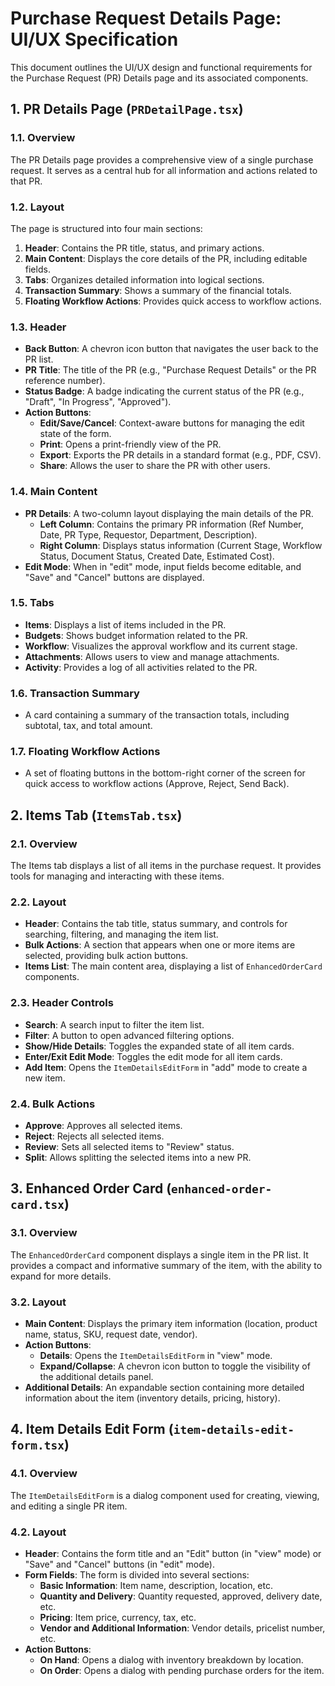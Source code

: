 # Purchase Request Details Page: UI/UX Specification

This document outlines the UI/UX design and functional requirements for the Purchase Request (PR) Details page and its associated components.

## 1. PR Details Page (`PRDetailPage.tsx`)

### 1.1. Overview

The PR Details page provides a comprehensive view of a single purchase request. It serves as a central hub for all information and actions related to that PR.

### 1.2. Layout

The page is structured into four main sections:
1.  **Header**: Contains the PR title, status, and primary actions.
2.  **Main Content**: Displays the core details of the PR, including editable fields.
3.  **Tabs**: Organizes detailed information into logical sections.
4.  **Transaction Summary**: Shows a summary of the financial totals.
5.  **Floating Workflow Actions**: Provides quick access to workflow actions.

### 1.3. Header

*   **Back Button**: A chevron icon button that navigates the user back to the PR list.
*   **PR Title**: The title of the PR (e.g., "Purchase Request Details" or the PR reference number).
*   **Status Badge**: A badge indicating the current status of the PR (e.g., "Draft", "In Progress", "Approved").
*   **Action Buttons**:
    *   **Edit/Save/Cancel**: Context-aware buttons for managing the edit state of the form.
    *   **Print**: Opens a print-friendly view of the PR.
    *   **Export**: Exports the PR details in a standard format (e.g., PDF, CSV).
    *   **Share**: Allows the user to share the PR with other users.

### 1.4. Main Content

*   **PR Details**: A two-column layout displaying the main details of the PR.
    *   **Left Column**: Contains the primary PR information (Ref Number, Date, PR Type, Requestor, Department, Description).
    *   **Right Column**: Displays status information (Current Stage, Workflow Status, Document Status, Created Date, Estimated Cost).
*   **Edit Mode**: When in "edit" mode, input fields become editable, and "Save" and "Cancel" buttons are displayed.

### 1.5. Tabs

*   **Items**: Displays a list of items included in the PR.
*   **Budgets**: Shows budget information related to the PR.
*   **Workflow**: Visualizes the approval workflow and its current stage.
*   **Attachments**: Allows users to view and manage attachments.
*   **Activity**: Provides a log of all activities related to the PR.

### 1.6. Transaction Summary

*   A card containing a summary of the transaction totals, including subtotal, tax, and total amount.

### 1.7. Floating Workflow Actions

*   A set of floating buttons in the bottom-right corner of the screen for quick access to workflow actions (Approve, Reject, Send Back).

## 2. Items Tab (`ItemsTab.tsx`)

### 2.1. Overview

The Items tab displays a list of all items in the purchase request. It provides tools for managing and interacting with these items.

### 2.2. Layout

*   **Header**: Contains the tab title, status summary, and controls for searching, filtering, and managing the item list.
*   **Bulk Actions**: A section that appears when one or more items are selected, providing bulk action buttons.
*   **Items List**: The main content area, displaying a list of `EnhancedOrderCard` components.

### 2.3. Header Controls

*   **Search**: A search input to filter the item list.
*   **Filter**: A button to open advanced filtering options.
*   **Show/Hide Details**: Toggles the expanded state of all item cards.
*   **Enter/Exit Edit Mode**: Toggles the edit mode for all item cards.
*   **Add Item**: Opens the `ItemDetailsEditForm` in "add" mode to create a new item.

### 2.4. Bulk Actions

*   **Approve**: Approves all selected items.
*   **Reject**: Rejects all selected items.
*   **Review**: Sets all selected items to "Review" status.
*   **Split**: Allows splitting the selected items into a new PR.

## 3. Enhanced Order Card (`enhanced-order-card.tsx`)

### 3.1. Overview

The `EnhancedOrderCard` component displays a single item in the PR list. It provides a compact and informative summary of the item, with the ability to expand for more details.

### 3.2. Layout

*   **Main Content**: Displays the primary item information (location, product name, status, SKU, request date, vendor).
*   **Action Buttons**:
    *   **Details**: Opens the `ItemDetailsEditForm` in "view" mode.
    *   **Expand/Collapse**: A chevron icon button to toggle the visibility of the additional details panel.
*   **Additional Details**: An expandable section containing more detailed information about the item (inventory details, pricing, history).

## 4. Item Details Edit Form (`item-details-edit-form.tsx`)

### 4.1. Overview

The `ItemDetailsEditForm` is a dialog component used for creating, viewing, and editing a single PR item.

### 4.2. Layout

*   **Header**: Contains the form title and an "Edit" button (in "view" mode) or "Save" and "Cancel" buttons (in "edit" mode).
*   **Form Fields**: The form is divided into several sections:
    *   **Basic Information**: Item name, description, location, etc.
    *   **Quantity and Delivery**: Quantity requested, approved, delivery date, etc.
    *   **Pricing**: Item price, currency, tax, etc.
    *   **Vendor and Additional Information**: Vendor details, pricelist number, etc.
*   **Action Buttons**:
    *   **On Hand**: Opens a dialog with inventory breakdown by location.
    *   **On Order**: Opens a dialog with pending purchase orders for the item.
